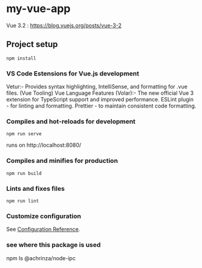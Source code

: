 # my-vue-app
Vue 3.2 : https://blog.vuejs.org/posts/vue-3-2
## Project setup
```
npm install
```
### VS Code Estensions for Vue.js development
Vetur:- Provides syntax highlighting, IntelliSense, and formatting for .vue files. (Vue Tooling)
Vue Language Features (Volar):- The new official Vue 3 extension for TypeScript support and improved performance.
ESLint plugin - for linting and formatting.
Prettier - to maintain consistent code formatting.
### Compiles and hot-reloads for development
```
npm run serve
```
runs on http://localhost:8080/
### Compiles and minifies for production
```
npm run build
```

### Lints and fixes files
```
npm run lint
```

### Customize configuration
See [Configuration Reference](https://cli.vuejs.org/config/).

### see where this package is used
npm ls @achrinza/node-ipc
